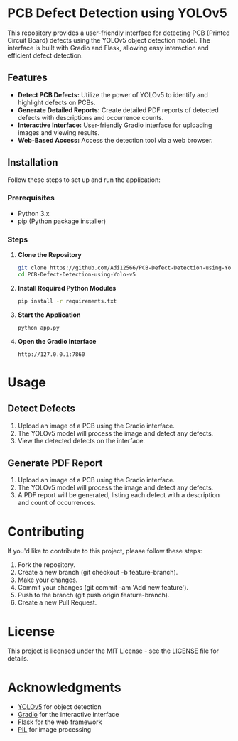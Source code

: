 # PCB Defect Detection using YOLOv5

This repository provides a user-friendly interface for detecting PCB (Printed Circuit Board) defects using the YOLOv5 object detection model. The interface is built with Gradio and Flask, allowing easy interaction and efficient defect detection.

## Features

- **Detect PCB Defects:** Utilize the power of YOLOv5 to identify and highlight defects on PCBs.
- **Generate Detailed Reports:** Create detailed PDF reports of detected defects with descriptions and occurrence counts.
- **Interactive Interface:** User-friendly Gradio interface for uploading images and viewing results.
- **Web-Based Access:** Access the detection tool via a web browser.

## Installation

Follow these steps to set up and run the application:

### Prerequisites

- Python 3.x
- pip (Python package installer)

### Steps

1. **Clone the Repository**

   ```bash
   git clone https://github.com/Adi12566/PCB-Defect-Detection-using-Yolo-v5.git
   cd PCB-Defect-Detection-using-Yolo-v5

   
2. **Install Required Python Modules**

    ```bash
    pip install -r requirements.txt

    ```

3. **Start the Application**

    ```bash
    python app.py
    ```
4. **Open the Gradio Interface**

    ```arduino
    http://127.0.0.1:7860
    ```

# Usage

## Detect Defects

1. Upload an image of a PCB using the Gradio interface.
2. The YOLOv5 model will process the image and detect any defects.
3. View the detected defects on the interface.

## Generate PDF Report

1. Upload an image of a PCB using the Gradio interface.
2. The YOLOv5 model will process the image and detect any defects.
3. A PDF report will be generated, listing each defect with a description and count of occurrences.

# Contributing

If you'd like to contribute to this project, please follow these steps:

1. Fork the repository.
2. Create a new branch (git checkout -b feature-branch).
3. Make your changes.
4. Commit your changes (git commit -am 'Add new feature').
5. Push to the branch (git push origin feature-branch).
6. Create a new Pull Request.

# License

This project is licensed under the MIT License - see the [LICENSE](./LICENSE) file for details.

# Acknowledgments

* [YOLOv5](https://github.com/ultralytics/yolov5/) for object detection
* [Gradio](https://www.gradio.app) for the interactive interface
* [Flask](https://flask.palletsprojects.com/en/3.0.x/) for the web framework
* [PIL](https://pypi.org/project/pillow/) for image processing
